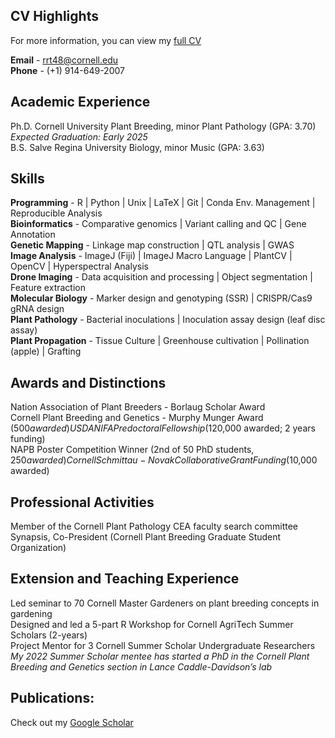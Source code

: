 ## CV Highlights
For more information, you can view my [full CV](CV%20Richard%20Tegtmeier%20(2).pdf)  

**Email** - rrt48@cornell.edu  
**Phone** - (+1) 914-649-2007  

## Academic Experience
Ph.D. Cornell University Plant Breeding, minor Plant Pathology (GPA: 3.70)  
*Expected Graduation: Early 2025*  
B.S. Salve Regina University Biology, minor Music (GPA: 3.63)  

## Skills
  **Programming** - R | Python | Unix | LaTeX | Git | Conda Env. Management | Reproducible Analysis  
  **Bioinformatics** - Comparative genomics | Variant calling and QC | Gene Annotation  
  **Genetic Mapping** - Linkage map construction | QTL analysis | GWAS  
  **Image Analysis** - ImageJ (Fiji) | ImageJ Macro Language | PlantCV | OpenCV | Hyperspectral Analysis  
  **Drone Imaging** - Data acquisition and processing | Object segmentation | Feature extraction  
  **Molecular Biology** - Marker design and genotyping (SSR) | CRISPR/Cas9 gRNA design  
  **Plant Pathology** - Bacterial inoculations | Inoculation assay design (leaf disc assay)  
  **Plant Propagation** - Tissue Culture | Greenhouse cultivation | Pollination (apple) | Grafting  
  
## Awards and Distinctions
Nation Association of Plant Breeders - Borlaug Scholar Award  
Cornell Plant Breeding and Genetics - Murphy Munger Award ($500 awarded)  
USDA NIFA Predoctoral Fellowship ($120,000 awarded; 2 years funding)  
NAPB Poster Competition Winner (2nd of 50 PhD students, $250 awarded)  
Cornell Schmittau-Novak Collaborative Grant Funding ($10,000 awarded)   

## Professional Activities
Member of the Cornell Plant Pathology CEA faculty search committee  
Synapsis, Co-President (Cornell Plant Breeding Graduate Student Organization)   

## Extension and Teaching Experience
Led seminar to 70 Cornell Master Gardeners on plant breeding concepts in gardening  
Designed and led a 5-part R Workshop for Cornell AgriTech Summer Scholars (2-years)  
Project Mentor for 3 Cornell Summer Scholar Undergraduate Researchers  
*My 2022 Summer Scholar mentee has started a PhD in the Cornell Plant Breeding and Genetics section in Lance Caddle-Davidson’s lab*  

## Publications:
Check out my [Google Scholar](https://scholar.google.com/citations?user=vBx99YgAAAAJ&hl=en)

